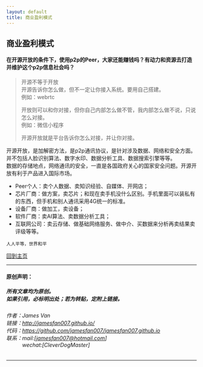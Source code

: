 ```yaml
---
layout: default
title: 商业盈利模式
---
```


## 商业盈利模式

#### 在开源开放的条件下，使用p2p的Peer，大家还能赚钱吗？有动力和资源去打造并维护这个p2p信息社会吗？  
> 开源不等于开放  
> 开源告诉你怎么做，但不一定让你接入系统。要用自己搭建。  
> 例如：webrtc  
> 
> 开放则可以和你对接，但你自己内部怎么做不管，我内部怎么做不说，只说怎么对接。  
> 例如：微信小程序  
> 
> 开源开放就是平台告诉你怎么对接，并让你对接。

开源开放，是加解密方法，是p2p通讯协议，是针对涉及数据、网络和安全方面。并不包括人脸识别算法、数字水印、数据分析工具、数据搜索引擎等等。  
数据的存储地点，网络通讯的安全，一直是各国政府关心的国家安全问题。开源开放有利于产品进入国际市场。  
* Peer个人：卖个人数据、卖知识经验、自媒体、开网店；
* 芯片厂商：做方案，卖芯片；和现在卖手机没什么区别。手机里面可以装私有的东西，但手机和别人通讯采用4G统一的标准。
* 设备厂商：做加工，卖设备；
* 软件厂商：卖AI算法、卖数据分析工具；
* 互联网公司：卖云存储、做基础网络服务、做中介、买数据来分析再卖结果卖评级等等。

```
人人平等，世界和平
```

[回到主页](http://jamesfan007.github.io/)

---

#### 原创声明：

##### 所有文章均为原创。 <br/> 如果引用，必标明出处；若为转贴，定附上链接。

###### 作者：James Van <br/> 链接：http://jamesfan007.github.io/ <br/> 代码：https://github.com/jamesfan007/jamesfan007.github.io <br/> 联系：mail:[jamesfan007@hotmail.com]  <br/> &emsp;&emsp;&emsp;wechat:[CleverDogMaster]

---

